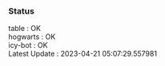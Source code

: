 ### Status


table : OK  
hogwarts : OK  
icy-bot : OK  
Latest Update : 2023-04-21 05:07:29.557981
